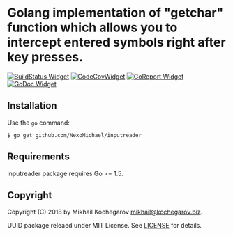 # Golang implementation of "getchar" function which allows you to intercept entered symbols right after key presses.

[![BuildStatus Widget]][BuildStatus Result]
[![CodeCovWidget]][CodeCovResult]
[![GoReport Widget]][GoReport Status]
[![GoDoc Widget]][GoDoc Link]

[BuildStatus Result]: https://travis-ci.org/NexoMichael/inputreader
[BuildStatus Widget]: https://travis-ci.org/NexoMichael/inputreader.svg?branch=master

[GoReport Status]: https://goreportcard.com/report/github.com/NexoMichael/inputreader
[GoReport Widget]: https://goreportcard.com/badge/github.com/NexoMichael/inputreader

[CodeCovResult]: https://coveralls.io/github/NexoMichael/inputreader
[CodeCovWidget]: https://coveralls.io/repos/github/NexoMichael/inputreader/badge.svg?branch=master

[GoDoc Link]: http://godoc.org/github.com/NexoMichael/inputreader
[GoDoc Widget]: http://godoc.org/github.com/NexoMichael/inputreader?status.svg

## Installation

Use the `go` command:

	$ go get github.com/NexoMichael/inputreader

## Requirements

inputreader package requires Go >= 1.5.

## Copyright

Copyright (C) 2018 by Mikhail Kochegarov <mikhail@kochegarov.biz>.

UUID package releaed under MIT License.
See [LICENSE](https://github.com/NexoMichael/inputreader/blob/master/LICENSE) for details.